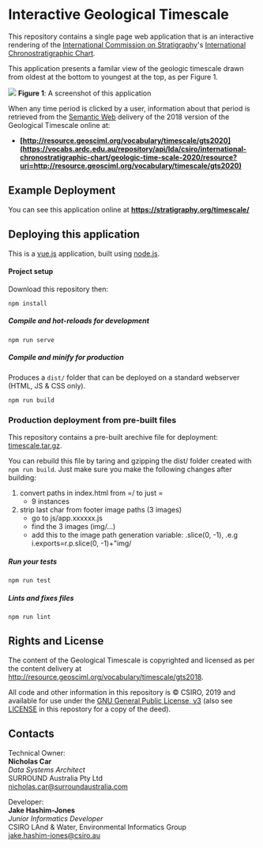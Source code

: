 # Interactive Geological Timescale
This repository contains a single page web application that is an interactive rendering of the [International Commission on Stratigraphy](http://www.stratigraphy.org)'s [International Chronostratigraphic Chart](https://stratigraphy.org/chart).

This application presents a familar view of the geologic timescale drawn from oldest at the bottom to youngest at the top, as per Figure 1.

![](screenshot.png)
**Figure 1**: A screenshot of this application

When any time period is clicked by a user, information about that period is retrieved from the [Semantic Web](https://www.w3.org/standards/semanticweb/) delivery of the 2018 version of the Geological Timescale online at:

* **[http://resource.geosciml.org/vocabulary/timescale/gts2020](https://vocabs.ardc.edu.au/repository/api/lda/csiro/international-chronostratigraphic-chart/geologic-time-scale-2020/resource?uri=http://resource.geosciml.org/vocabulary/timescale/gts2020)**



## Example Deployment
You can see this application online at **<https://stratigraphy.org/timescale/>**


## Deploying this application
This is a [vue.js](https://vuejs.org/) application, built using [node.js](https://nodejs.org/en/).

#### Project setup
Download this repository then:
```
npm install
```

##### Compile and hot-reloads for development
```
npm run serve
```

##### Compile and minify for production
Produces a `dist/` folder that can be deployed on a standard webserver (HTML, JS & CSS only).
```
npm run build
```

### Production deployment from pre-built files
This repository contains a pre-built arechive file for deployment: [timescale.tar.gz](timescale.tar.gz).

You can rebuild this file by taring and gzipping the dist/ folder created with `npm run build`. Just make sure you make the following changes after building:

1. convert paths in index.html from =/ to just =
    * 9 instances
2. strip last char from footer image paths (3 images)
    * go to js/app.xxxxxx.js
    * find the 3 images (img/...)
    * add this to the image path generation variable: .slice(0, -1), .e.g i.exports=r.p.slice(0, -1)+"img/


##### Run your tests
```
npm run test
```

##### Lints and fixes files
```
npm run lint
```

## Rights and License
The content of the Geological Timescale is copyrighted and licensed as per the content delivery at <http://resource.geosciml.org/vocabulary/timescale/gts2018>.

All code and other information in this repository is &copy; CSIRO, 2019 and available for use under the [GNU General Public License, v3](https://www.gnu.org/licenses/gpl-3.0.en.html) (also see [LICENSE](LICENSE) in this repostory for a copy of the deed).


## Contacts
Technical Owner:  
**Nicholas Car**  
*Data Systems Architect*  
SURROUND Australia Pty Ltd  
<nicholas.car@surroundaustralia.com>

Developer:  
**Jake Hashim-Jones**  
*Junior Informatics Developer*  
CSIRO LAnd & Water, Environmental Informatics Group  
<jake.hashim-jones@csiro.au>  
